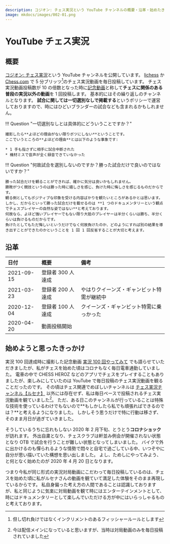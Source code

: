 ```yaml
---
description: コジオン: チェス実況という YouTube チャンネルの概要・沿革・始めたきっかけについてまとめています。 
image: mkdocs/images/002-01.png
---
```


# YouTube チェス実況

## 概要

[コジオン: チェス実況](https://www.youtube.com/channel/UCVqCcOKMgrti7Y5v20GX0oA)という YouTube チャンネルを公開しています。
[lichess](https://lichess.org) か [Chess.com](https://chess.com) で 5 分ブリッツ[^1]のチェス実況動画を毎日投稿しています。
チェス実況動画投稿数が 10 の倍数となった時に[記念動画](https://www.youtube.com/playlist?list=PLuTCR8HE9G1ID0z51Hw8I7fgGZZcF5eiH)と称して**チェスに関係のある普段の実況以外の動画**を 1 回投稿します。
基本的にはその繰り返しのチャンネルとなります。
**試合に関しては一切選別なしで掲載する**というポリシーで運営しておりますので、時にはひどいブランダーの試合なども含まれるかもしれません。

!!! Question "一切選別なしとは具体的にどういうことですか？"

    撮影したら**よほどの理由がない限りボツにしない**ということです。
    ここでいうところの**よほどの理由**とは以下のような事象です:

    * 1 手も指さずに相手に試合中断された
    * 機材ミスで音声が全く録音できていなかった

!!! Question "何故試合を選別しないのですか？勝った試合だけで良いのではないですか？"

    勝った試合だけを観ることができれば、確かに気分は良いかもしれません。
    勝敗がつく競技というのは勝った時に嬉しさを感じ、負けた時に悔しさを感じるものだからです。
    観る側としてもポジティブな印象を受ける内容ばかりを観たいところがあるかとは思います。
    しかし、だからといって勝った試合だけを載せるのは **1 つのドキュメンタリーという観点でチェスプレイヤーの自然な姿ではない**と考えております。
    何故なら、よほど強いプレイヤーでもない限り大抵のプレイヤーは半分くらいは勝ち、半分くらいは負けるものだからです。
    負けたとしてもただ悔しいというだけでなく何故負けたのか、どのようにすれば別の結果を導き出すことができたのかということを 1 回 1 回反省することが大切と考えます。

## 沿革

|日付|概要|備考|
|:--|:--|:--|
|2021-09-15|登録者 300 人達成||
|2021-03-23|登録者 200 人達成|やはりクイーンズ・ギャンビット特需が継続中|
|2020-12-04|登録者 100 人達成|クイーンズ・ギャンビット特需に乗っかった|
|2020-04-20|動画投稿開始||

## 始めようと思ったきっかけ

実況 100 回達成時に撮影した記念動画 [実況 100 回やってみて](https://youtu.be/PiZAdgw522U)
でも語らせていただきましたが、私がチェスを始めた頃はコロナもなく毎日電車通勤していました。
電車の中で CHESS HEROZ などのアプリでチェスをプレイすることもありましたが、楽しみにしていたのは YouTube で毎日投稿のチェス実況動画を観ることだったのです。
その頃はチェス関連でめぼしいチャンネルは [チェス実況チャンネル【ルセナ】](https://www.youtube.com/channel/UCn77Wv5WA9Knh9apM7m9GTw)
以外には存在せず、私は毎日ペースで投稿されるチェス実況動画を観ていました[^2]。
ただ、ある日このチャンネルが行っていることは特殊な技術を使っているわけでもないので**もしかしたら私でも頑張ればできるのでは？**と考えるようになりました。
しかしそう思うだけで特に行動は移さず、そのまま月日が過ぎていきました。

そうしているうちに忘れもしない 2020 年 2 月下旬、とうとう**コロナショック**が訪れます。
外出自粛となり、チェスクラブは軒並み例会が開催されない状態となり OTB で試合を行うことが難しい状態となってしまいました。
バイクで外に出かけるのも憚られるような情勢で悶々と自宅で過ごしている中、いつぞやに自分が思い描いていた構想を思い出しました。
よし、ためしにやってみよう、と何となく始めたのが 2020 年 4 月 20 日となります。

つまり今私が同じ形式の実況対局動画にこだわって毎日投稿しているのは、チェスを始めた頃に私がルセナさんの動画を観ていて満足した体験をそのまま再現しているからです。
私自身偏った考え方の人間であることは認識しておりますが、私と同じように気楽に対局動画を観て時にはエンターテインメントとして、時にはドキュメンタリーとして楽しんでいただける方が中にはいらっしゃるものと考えております。

[^1]: 但し切れ負けではなくインクリメントのあるフィッシャールールとします
[^2]: 今は配信メインになっていると思いますが、当時は対局動画のみを毎日投稿されていました